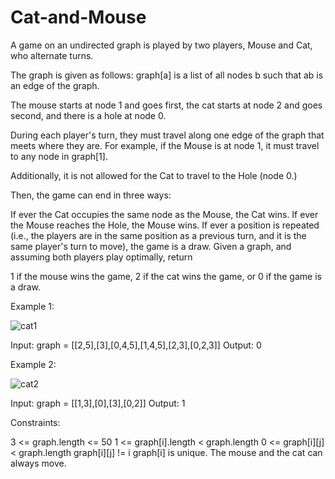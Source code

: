 # Cat-and-Mouse

A game on an undirected graph is played by two players, Mouse and Cat, who alternate turns.

The graph is given as follows: graph[a] is a list of all nodes b such that ab is an edge of the graph.

The mouse starts at node 1 and goes first, the cat starts at node 2 and goes second, and there is a hole at node 0.

During each player's turn, they must travel along one edge of the graph that meets where they are.  For example, if the Mouse is at node 1, it must travel to any node in graph[1].

Additionally, it is not allowed for the Cat to travel to the Hole (node 0.)

Then, the game can end in three ways:

If ever the Cat occupies the same node as the Mouse, the Cat wins.
If ever the Mouse reaches the Hole, the Mouse wins.
If ever a position is repeated (i.e., the players are in the same position as a previous turn, and it is the same player's turn to move), the game is a draw.
Given a graph, and assuming both players play optimally, return

1 if the mouse wins the game,
2 if the cat wins the game, or
0 if the game is a draw.
 

Example 1:

![cat1](https://user-images.githubusercontent.com/88260025/219956182-4f96cc95-12da-40a4-b5b9-c5aeee97677c.jpg)

Input: graph = [[2,5],[3],[0,4,5],[1,4,5],[2,3],[0,2,3]]
Output: 0

Example 2:

![cat2](https://user-images.githubusercontent.com/88260025/219956195-60717f57-b19b-476c-a3c6-c894a4fba797.jpg)

Input: graph = [[1,3],[0],[3],[0,2]]
Output: 1
 

Constraints:

3 <= graph.length <= 50
1 <= graph[i].length < graph.length
0 <= graph[i][j] < graph.length
graph[i][j] != i
graph[i] is unique.
The mouse and the cat can always move. 

